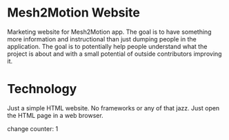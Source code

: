 # Mesh2Motion Website
Marketing website for Mesh2Motion app. The goal is to have something more information and instructional than just dumping people in the application. The goal is to potentially help people understand what the project is about and with a small potential of outside contributors improving it.

# Technology
Just a simple HTML website. No frameworks or any of that jazz. Just open the HTML page in a web browser.

change counter: 1